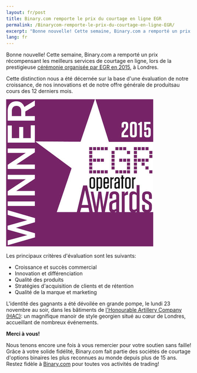 ```yaml
---
layout: fr/post
title: Binary.com remporte le prix du courtage en ligne EGR
permalink: /Binarycom-remporte-le-prix-du-courtage-en-ligne-EGR/
excerpt: "Bonne nouvelle! Cette semaine, Binary.com a remporté un prix récompensant les meilleurs services de courtage en ligne, lors de la prestigieuse [cérémonie organisée par EGR en 2015..."
lang: fr  
---
```


Bonne nouvelle! Cette semaine, Binary.com a remporté un prix récompensant les meilleurs services de courtage en ligne, lors de la prestigieuse [cérémonie organisée par EGR en 2015](https://www.eiseverywhere.com/ehome/135475/308461/?&), à Londres.

Cette distinction nous a été décernée sur la base d'une évaluation de notre croissance, de nos innovations et de notre offre générale de produitsau cours des 12 derniers mois.

![](/images/Financial-betting-operator.jpg)

Les principaux critères d'évaluation sont les suivants:

* Croissance et succès commercial
* Innovation et différenciation
* Qualité des produits
* Stratégies d'acquisition de clients et de rétention
* Qualité de la marque et marketing



L'identité des gagnants a été dévoilée en grande pompe, le lundi 23 novembre au soir, dans les bâtiments de [l'Honourable Artillery Company (HAC)](http://www.hac.org.uk/events): un magnifique manoir de style georgien situé au cœur de Londres, accueillant de nombreux événements.    

**Merci à vous!**

Nous tenons encore une fois à vous remercier pour votre soutien sans faille!  Grâce à votre solide fidélité, Binary.com fait partie des sociétés de courtage d'options binaires les plus reconnues au monde depuis plus de 15 ans. Restez fidèle à [Binary.com](https://www.binary.com/?utm_source=blog&utm_medium=social&utm_content=en&utm_campaign=whatsnew) pour toutes vos activités de trading!
